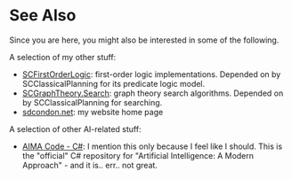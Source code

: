 ﻿# See Also

Since you are here, you might also be interested in some of the following.

A selection of my other stuff:

* [SCFirstOrderLogic](https://sdcondon.net/SCFirstOrderLogic): first-order logic implementations. Depended on by SCClassicalPlanning for its predicate logic model.
* [SCGraphTheory.Search](https://github.com/sdcondon/SCGraphTheory.Search): graph theory search algorithms. Depended on by SCClassicalPlanning for searching.
* [sdcondon.net](https://sdcondon.net): my website home page

A selection of other AI-related stuff:

* [AIMA Code - C#](https://github.com/aimacode/aima-csharp): I mention this only because I feel like I should. This is the "official" C# repository for "Artificial Intelligence: A Modern Approach" - and it is.. err.. not great.
